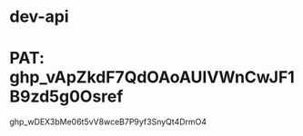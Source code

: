 # dev-api

# PAT: 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

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
